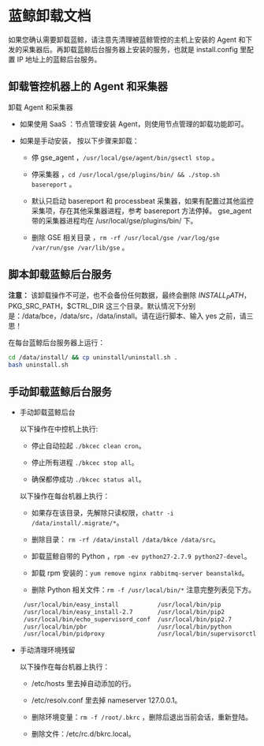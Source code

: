 # 蓝鲸卸载文档

如果您确认需要卸载蓝鲸，请注意先清理被蓝鲸管控的主机上安装的 Agent 和下发的采集器后。再卸载蓝鲸后台服务器上安装的服务，也就是 install.config 里配置 IP 地址上的蓝鲸后台服务。

## 卸载管控机器上的 Agent 和采集器

卸载 Agent 和采集器

- 如果使用 SaaS ：节点管理安装 Agent，则使用节点管理的卸载功能即可。

- 如果是手动安装， 按以下步骤来卸载：

  - 停 gse_agent ，`/usr/local/gse/agent/bin/gsectl stop` 。

  - 停采集器 ，`cd /usr/local/gse/plugins/bin/ && ./stop.sh basereport` 。

  - 默认只启动 basereport 和 processbeat 采集器，如果有配置过其他监控采集项，存在其他采集器进程，参考 basereport 方法停掉。 gse_agent 带的采集器进程均在 /usr/local/gse/plugins/bin/ 下。

  - 删除 GSE 相关目录 ，`rm -rf /usr/local/gse /var/log/gse /var/run/gse /var/lib/gse` 。


## 脚本卸载蓝鲸后台服务

**注意：** 该卸载操作不可逆，也不会备份任何数据，最终会删除 $INSTALL_PATH，$PKG_SRC_PATH，$CTRL_DIR 这三个目录。默认情况下分别是：/data/bce，/data/src，/data/install。请在运行脚本、输入 yes 之前，请三思！

在每台蓝鲸后台服务器上运行：

```bash
cd /data/install/ && cp uninstall/uninstall.sh .
bash uninstall.sh
```

## 手动卸载蓝鲸后台服务

- 手动卸载蓝鲸后台

  以下操作在中控机上执行:

  - 停止自动拉起 `./bkcec clean cron`。

  - 停止所有进程 `./bkcec stop all`。

  - 确保都停成功 `./bkcec status all`。


  以下操作在每台机器上执行：

  - 如果存在该目录，先解除只读权限，`chattr -i /data/install/.migrate/*`。

  - 删除目录： `rm -rf /data/install /data/bkce /data/src`。

  - 卸载蓝鲸自带的 Python ，`rpm -ev python27-2.7.9 python27-devel`。

  - 卸载 rpm 安装的：`yum remove nginx rabbitmq-server beanstalkd`。

  - 删除 Python 相关文件：`rm -f /usr/local/bin/*` 注意完整列表见下方。

  ```bash
   /usr/local/bin/easy_install           /usr/local/bin/pip            /usr/local/bin/supervisord
   /usr/local/bin/easy_install-2.7       /usr/local/bin/pip2           /usr/local/bin/virtualenv
   /usr/local/bin/echo_supervisord_conf  /usr/local/bin/pip2.7         /usr/local/bin/virtualenv-clone
   /usr/local/bin/pbr                    /usr/local/bin/python         /usr/local/bin/virtualenvwrapper_lazy.sh
   /usr/local/bin/pidproxy               /usr/local/bin/supervisorctl  /usr/local/bin/virtualenvwrapper.sh
  ```

- 手动清理环境残留

  以下操作在每台机器上执行：

  - /etc/hosts 里去掉自动添加的行。

  - /etc/resolv.conf 里去掉 nameserver 127.0.0.1。

  - 删除环境变量：`rm -f /root/.bkrc` ，删除后退出当前会话，重新登陆。

  - 删除文件：/etc/rc.d/bkrc.local。

